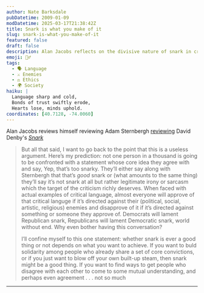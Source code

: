 ```yaml
---
author: Nate Barksdale
pubDatetime: 2009-01-09
modDatetime: 2025-03-17T21:38:42Z
title: Snark is what you make of it
slug: snark-is-what-you-make-of-it
featured: false
draft: false
description: Alan Jacobs reflects on the divisive nature of snark in criticism and its impact on discourse.
emoji: 🤷‍♂️
tags:
  - 🗣️ Language
  - ⚔️ Enemies
  - ⚖️ Ethics
  - 🌍 Society
haiku: |
  Language sharp and cold,  
  Bonds of trust swiftly erode,  
  Hearts lose, minds uphold.
coordinates: [40.7128, -74.0060]
---
```


Alan Jacobs reviews himself reviewing Adam Sternbergh [reviewing](http://web.archive.org/web/20051231201121/http://www.printthis.clickability.com:80/pt/cpt?action=cpt) David Denby's [_Snark_](http://web.archive.org/web/20250131111013/https://www.amazon.com/Snark-David-Denby/dp/1416599452/)

> But all that said, I want to go back to the point that this is a useless argument. Here’s my prediction: not one person in a thousand is going to be confronted with a statement whose core idea they agree with and say, Yep, that’s too snarky. They’ll either say along with Sternbergh that that’s _good_ snark or (what amounts to the same thing) they’ll say it’s not snark at all but rather legitimate irony or sarcasm which the target of the criticism richly deserves. When faced with actual examples of critical language, almost everyone will approve of that critical languge if it’s directed against their (political, social, artistic, religious) enemies and disapprove of it if it’s directed against something or someone they approve of. Democrats will lament Republican snark, Republicans will lament Democratic snark, world without end. Why even bother having this conversation?
>
> I’ll confine myself to this one statement: whether snark is ever a good thing or not depends on what you want to achieve. If you want to buld solidarity among people who already share a set of core convictions, or if you just want to blow off your own built-up steam, then snark might be a good thing. If you want to find ways to get people who disagree with each other to come to some mutual understanding, and perhaps even agreement . . . not so much

---
